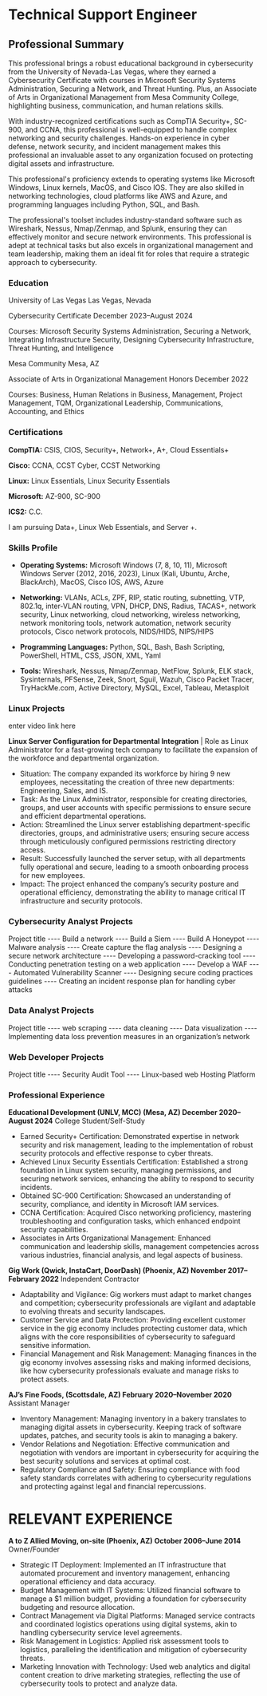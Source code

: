 # Technical Support Engineer

## Professional Summary

This professional brings a robust educational background in cybersecurity from the University of Nevada-Las Vegas, where they earned a Cybersecurity Certificate with courses in Microsoft Security Systems Administration, Securing a Network, and Threat Hunting. Plus, an Associate of Arts in Organizational Management from Mesa Community College, highlighting business, communication, and human relations skills.

With industry-recognized certifications such as CompTIA Security+, SC-900, and CCNA, this professional is well-equipped to handle complex networking and security challenges. Hands-on experience in cyber defense, network security, and incident management makes this professional an invaluable asset to any organization focused on protecting digital assets and infrastructure.

This professional's proficiency extends to operating systems like Microsoft Windows, Linux kernels, MacOS, and Cisco IOS. They are also skilled in networking technologies, cloud platforms like AWS and Azure, and programming languages including Python, SQL, and Bash.

The professional's toolset includes industry-standard software such as Wireshark, Nessus, Nmap/Zenmap, and Splunk, ensuring they can effectively monitor and secure network environments. This professional is adept at technical tasks but also excels in organizational management and team leadership, making them an ideal fit for roles that require a strategic approach to cybersecurity.

### Education

University of Las Vegas	Las Vegas, Nevada

Cybersecurity Certificate	December                                                  2023–August 2024

Courses: Microsoft Security Systems Administration, Securing a Network, Integrating Infrastructure Security, Designing Cybersecurity Infrastructure, Threat Hunting, and Intelligence 

Mesa Community	Mesa, AZ

Associate of Arts in Organizational Management                                       Honors December 2022

Courses: Business, Human Relations in Business, Management, Project Management, TQM, Organizational Leadership, Communications, Accounting, and Ethics

### Certifications

**CompTIA:** CSIS, CIOS, Security+, Network+, A+, Cloud Essentials+ 

**Cisco:** CCNA, CCST Cyber, CCST Networking 

**Linux:** Linux Essentials, Linux Security Essentials 

**Microsoft:** AZ-900, SC-900 

**ICS2:** C.C.

I am pursuing Data+, Linux Web Essentials, and Server +.

### Skills Profile

- **Operating Systems:** Microsoft Windows (7, 8, 10, 11), Microsoft Windows Server (2012, 2016, 2023), Linux (Kali, Ubuntu, Arche, BlackArch), MacOS, Cisco IOS, AWS, Azure
  
- **Networking:** VLANs, ACLs, ZPF, RIP, static routing, subnetting, VTP, 802.1q, inter-VLAN routing, VPN, DHCP, DNS, Radius, TACAS+, network security, Linux networking, cloud networking, wireless networking, network monitoring tools, network automation, network security protocols, Cisco network protocols, NIDS/HIDS, NIPS/HIPS
  
- **Programming Languages:**  Python, SQL, Bash, Bash Scripting, PowerShell, HTML, CSS, JSON, XML, Yaml
  
- **Tools:**  Wireshark, Nessus, Nmap/Zenmap, NetFlow, Splunk, ELK stack, Sysinternals, PFSense, Zeek, Snort, Sguil, Wazuh, Cisco Packet Tracer, TryHackMe.com, Active Directory, MySQL, Excel, Tableau, Metasploit

### Linux Projects

enter video link here

**Linux Server Configuration for Departmental Integration** | Role as Linux Administrator for a fast-growing tech company to facilitate the expansion of the workforce and departmental organization.
- Situation: The company expanded its workforce by hiring 9 new employees, necessitating the creation of three new departments: Engineering, Sales, and IS.
- Task: As the Linux Administrator, responsible for creating directories, groups, and user accounts with specific permissions to ensure secure and efficient departmental operations.
- Action: Streamlined the Linux server establishing department-specific directories, groups, and administrative users; ensuring secure access through meticulously configured permissions restricting directory access.
- Result: Successfully launched the server setup, with all departments fully operational and secure, leading to a smooth onboarding process for new employees.
- Impact: The project enhanced the company’s security posture and operational efficiency, demonstrating the ability to manage critical IT infrastructure and security protocols.

###  Cybersecurity Analyst Projects
Project title 
---- Build a network
---- Build a Siem
---- Build A Honeypot
---- Malware analysis
---- Create capture the flag analysis
---- Designing a secure network architecture
---- Developing a password-cracking tool
---- Conducting penetration testing on a web application
---- Develop a WAF
---- Automated Vulnerability Scanner
---- Designing secure coding practices guidelines
---- Creating an incident response plan for handling cyber attacks

### Data Analyst Projects
Project title 
---- web scraping
---- data cleaning
---- Data visualization
---- Implementing data loss prevention measures in an organization’s network

### Web Developer Projects
Project title
---- Security Audit Tool
---- Linux-based web Hosting Platform


### Professional Experience

**Educational Development (UNLV, MCC) (Mesa, AZ)	December 2020–August 2024**
College Student/Self-Study
- Earned Security+ Certification: Demonstrated expertise in network security and risk management, leading to the implementation of robust security protocols and effective response to cyber threats.
- Achieved Linux Security Essentials Certification: Established a strong foundation in Linux system security, managing permissions, and securing network services, enhancing the ability to respond to security incidents.
- Obtained SC-900 Certification: Showcased an understanding of security, compliance, and identity in Microsoft IAM services.
- CCNA Certification: Acquired Cisco networking proficiency, mastering troubleshooting and configuration tasks, which enhanced endpoint security capabilities.
- Associates in Arts Organizational Management: Enhanced communication and leadership skills, management competencies across various industries, financial analysis, and legal aspects of business.

**Gig Work (Qwick, InstaCart, DoorDash) (Phoenix, AZ)	November 2017–February 2022**
Independent Contractor
-	Adaptability and Vigilance: Gig workers must adapt to market changes and competition; cybersecurity professionals are vigilant and adaptable to evolving threats and security landscapes. 
-	Customer Service and Data Protection: Providing excellent customer service in the gig economy includes protecting customer data, which aligns with the core responsibilities of cybersecurity to safeguard sensitive information.
-	Financial Management and Risk Management: Managing finances in the gig economy involves assessing risks and making informed decisions, like how cybersecurity professionals evaluate and manage risks to protect assets.

**AJ’s Fine Foods, (Scottsdale, AZ)	February 2020–November 2020**
Assistant Manager
-	Inventory Management: Managing inventory in a bakery translates to managing digital assets in cybersecurity. Keeping track of software updates, patches, and security tools is akin to managing a bakery.
-	Vendor Relations and Negotiation: Effective communication and negotiation with vendors are important in cybersecurity for acquiring the best security solutions and services at optimal cost.
-	Regulatory Compliance and Safety: Ensuring compliance with food safety standards correlates with adhering to cybersecurity regulations and protecting against legal and financial repercussions.

# RELEVANT EXPERIENCE

**A to Z Allied Moving, on-site (Phoenix, AZ) 	October 2006–June 2014**
Owner/Founder
-	Strategic IT Deployment: Implemented an IT infrastructure that automated procurement and inventory management, enhancing operational efficiency and data accuracy.
-	Budget Management with IT Systems: Utilized financial software to manage a $1 million budget, providing a foundation for cybersecurity budgeting and resource allocation.
-	Contract Management via Digital Platforms: Managed service contracts and coordinated logistics operations using digital systems, akin to handling cybersecurity service level agreements.
-	Risk Management in Logistics: Applied risk assessment tools to logistics, paralleling the identification and mitigation of cybersecurity threats.
-	Marketing Innovation with Technology: Used web analytics and digital content creation to drive marketing strategies, reflecting the use of cybersecurity tools to protect and analyze data.


